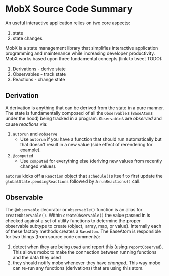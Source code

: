 # MobX Source Code Summary

An useful interactive application relies on two core aspects:
1. state
2. state changes

MobX is a state management library that simplifies interactive application programming and maintenance while increasing developer productivity. MobX works based upon three fundamental concepts (link to tweet TODO):
1. Derivations - derive state
2. Observables - track state
3. Reactions - change state

## Derivation

A derivation is anything that can be derived from the state in a pure manner. The state is fundamentally composed of all the `Observable`s (`BaseAtom`s under the hood) being tracked in a program. `Observable`s are *observed* and cause *reactions* via:
1. `autorun` and `@observe`
    - Use `autorun` if you have a function that should run automatically but that doesn't result in a new value (side effect of rerendering for example).
2. `@computed`
    - Use `computed` for everything else (deriving new values from recently changed values).

`autorun` kicks off a `Reaction` object that `schedule()`s itself to first update the `globalState.pendingReactions` followed by a `runReactions()` call.

## Observable

The `@observable` decorator or `observable()` function is an alias for `createObservable()`. Within `createObservable()` the value passed in is checked against a set of utility functions to determine the proper observable subtype to create (object, array, map, or value). Internally each of these factory methods creates a `BaseAtom`. The BaseAtom is responsible for two things (from source code comments):

1. detect when they are being _used_ and report this (using `reportObserved`). This allows mobx to make the connection between running functions and the data they used
2. they should notify mobx whenever they have _changed_. This way mobx can re-run any functions (derivations) that are using this atom.
